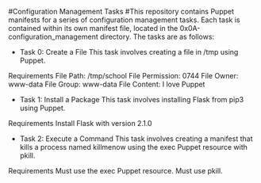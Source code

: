 #Configuration Management Tasks
#This repository contains Puppet manifests for a series of configuration management tasks. Each task is contained within its own manifest file, located in the 0x0A-configuration_management directory. The tasks are as follows:

- Task 0: Create a File
This task involves creating a file in /tmp using Puppet.

Requirements
File Path: /tmp/school
File Permission: 0744
File Owner: www-data
File Group: www-data
File Content: I love Puppet

- Task 1: Install a Package
This task involves installing Flask from pip3 using Puppet.

Requirements
Install Flask with version 2.1.0

- Task 2: Execute a Command
This task involves creating a manifest that kills a process named killmenow using the exec Puppet resource with pkill.

Requirements
Must use the exec Puppet resource.
Must use pkill.
